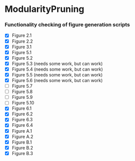 # ModularityPruning

### Functionality checking of figure generation scripts

- [X] Figure 2.1
- [X] Figure 2.2
- [X] Figure 3.1
- [X] Figure 5.1
- [X] Figure 5.2
- [X] Figure 5.3 (needs some work, but can work)
- [X] Figure 5.4 (needs some work, but can work)
- [X] Figure 5.5 (needs some work, but can work)
- [X] Figure 5.6 (needs some work, but can work)
- [ ] Figure 5.7
- [ ] Figure 5.8
- [ ] Figure 5.9
- [ ] Figure 5.10
- [X] Figure 6.1
- [X] Figure 6.2
- [X] Figure 6.3
- [X] Figure 6.4
- [X] Figure A.1
- [X] Figure A.2
- [X] Figure B.1
- [X] Figure B.2
- [X] Figure B.3
